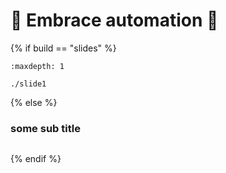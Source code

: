 # 🤗 Embrace automation 🤗

{% if build == "slides" %}
<!-- BUILDING THE SLIDES -->
```{toctree}
:maxdepth: 1

./slide1
```
{% else %}
<!-- BUILDING THE PAGES -->
### some sub title
```{include} ./slide1.md
```
{% endif %}
